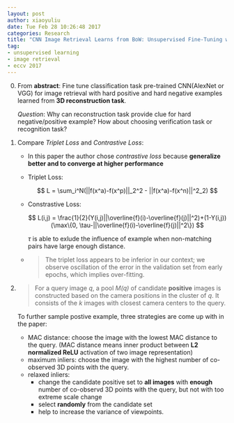 ```yaml
---
layout: post
author: xiaoyuliu
date: Tue Feb 28 10:26:48 2017
categories: Research
title: "CNN Image Retrieval Learns from BoW: Unsupervised Fine-Tuning with Hard Examples-Notes"
tag:
- unsupervised learning
- image retrieval
- eccv 2017
---
```


0. From **abstract**: Fine tune classification task pre-trained CNN(AlexNet or VGG) for image retrieval with hard positive and hard negative examples learned from **3D reconstruction task**.

    <span class="evidence">*Question*</span>: Why can reconstruction task provide clue for hard negative/positive example? How about choosing verification task or recognition task?


1. Compare *Triplet Loss* and *Contrastive Loss*:
    - In this paper the author chose *contrastive loss* because **generalize better and to converge at higher performance**
    - Triplet Loss:
    
        $$
        L = \sum_i^N(||f(x^a)-f(x^p)||_2^2 - ||f(x^a)-f(x^n)||^2_2)
        $$
    - Constrastive Loss:
    
        $$
        L(i,j) = \frac{1}{2}(Y(i,j)||\overline{f}(i)-\overline{f}(j)||^2)+(1-Y(i,j))(\max\{0, \tau-||\overline{f}(i)-\overline{f}(j)||^2\})
        $$

        $\tau$ is able to exlude the influence of example when non-matching pairs have large enough distance.

    - >The triplet loss appears to be inferior in our context; we observe oscillation of the error in the validation set from early epochs, which implies over-fitting.

2. > For a query image *q*, a pool *M(q)* of candidate **positive** images is constructed based on the camera positions in the cluster of *q*. It consists of the *k* images with closest camera centers to the query.
    
    To further sample postive example, three strategies are come up with in the paper:

    - MAC distance: choose the image with the lowest MAC distance to the query. (MAC distance means inner product between **L2 normalized ReLU** activation of two image representation)
    - maximum inliers: choose the image with the highest number of co-observed 3D points with the query.
    - relaxed inliers:
        - change the candidate positive set to **all images** with **enough** number of co-observd 3D points with the query, but not with too extreme scale change
        - select **randomly** from the candidate set
        - help to increase the variance of viewpoints.











